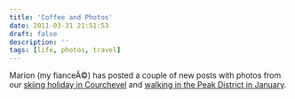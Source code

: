 ```yaml
---
title: 'Coffee and Photos'
date: 2011-03-31 21:51:53
draft: false
description: ''
tags: [life, photos, travel]
---
```


Marion (my fianceÃ©) has posted a couple of new posts with photos from our [skiing holiday in Courchevel](http://www.marionmouttou.co.uk/uncategorized/courchevel/ "skiing in courchevel - Marion's blog") and [walking in the Peak District in January](http://www.marionmouttou.co.uk/travel/walking-week-end-in-january/ "walking in peak district -Marion's blog").
